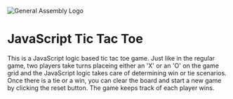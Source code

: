 ![General Assembly Logo](http://i.imgur.com/ke8USTq.png)

# JavaScript Tic Tac Toe

This is a JavaScript logic based tic tac toe game. Just like in the regular game, two players take turns placeing either an 'X' or an 'O' on the game grid and the JavaScript logic takes care of determining win or tie scenarios.
Once there is a tie or a win, you can clear the board and start a new game by clicking the reset button.
The game keeps track of each player wins.